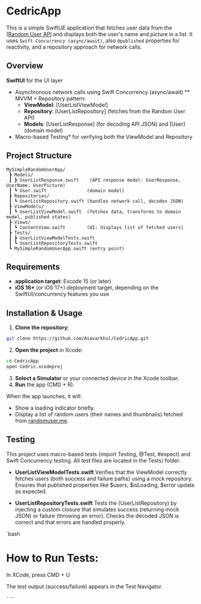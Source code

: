 # CedricApp 

This is a simple SwiftUE application that fetches user data from the ([Random User API](https://randomuser.me/) and displays both the user's name and picture in a list. It uses `Swift Concurrency (async/await)`, also `@published` properties for reactivity, and a repository approach for network calls.

## Overview

**SwiftUI** for the UI layer  
* Asynchronous network calls using Swift Concurrency (async/await) 
** MVVM + Repository pattern:
  - **ViewModel**: [UserListViewModel]  
  - **Repository**: [UserListRepository] (fetches from the Random User API)  
  - **Models**: [UserListResponse] (for decoding API JSON) and [User] (domain model) 
* Macro-based Testing* for verifying both the ViewModel and Repository 

## Project Structure


```shell
MySimpleRandomUserApp/
 ┣ Models/
 ┃ ┣ UserListResponse.swift    (API response model: UserResponse, UserName, UserPicture)
 ┃ ┗ User.swift               (domain model)
 ┣ Repositories/
 ┃ ┗ UserListRepository.swift (handles network call, decodes JSON)
 ┣ ViewModels/
 ┃ ┗ UserListViewModel.swift  (fetches data, transforms to domain model, published states)
 ┣ Views/
 ┃ ┗ ContentView.swift        (UI: displays list of fetched users)
 ┣ Tests/
 ┃ ┣ UserListViewModelTests.swift
 ┃ ┗ UserListRepositoryTests.swift
 ┗ MySimpleRandomUserApp.swift (entry point)
```


## Requirements

- **application target**: Excode 15 (or later)
- **iOS 16+** (or iOS 17+) deployment target, depending on the SwiftUI/concurrency features you use

## Installation & Usage

1. **Clone the repository**;

```bash
git clone https://github.com/Asavarkhul/CedricApp.git
```

2. **Open the project** in Xcode:

```bash
cd CedricApp
open Cedric.xcodeproj
```

3. **Select a Simulator** or your connected device in the Xcode toolbar.
4. **Run** the app (CMD + R).

When the app launches, it will:

- Show a loading indicator briefly.
- Display a list of random users (their names and thumbnails) fetched from [randomuser.me](https://randomuser.me/).

## Testing

This project uses macro-based tests (import Testing, @Test, #expect) and Swift Concurrency testing. All test files are located in the Tests/ folder.


- **UserListViewModelTests.swift**
  Verifies that the ViewModel correctly fetches users (both success and failure paths) using a mock repository. Ensures that published properties like $users, $isLoading, $error update as expected.

- **UserListRepositoryTests.swift**
  Tests the (UserListRepository) by injecting a custom closure that simulates success (returning mock JSON) or failure (throwing an error). Checks the decoded JSON is correct and that errors are handled properly.


`bash
# How to Run Tests:

In XCode, press CMD + U

The test output (success/failure) appears in the Test Navigator.
```
---

